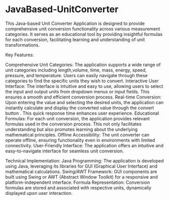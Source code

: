 # JavaBased-UnitConverter
This Java-based Unit Converter Application is designed to provide comprehensive unit conversion functionality across various measurement categories. It serves as an educational tool by providing insightful formulas for each conversion, facilitating learning and understanding of unit transformations.

Key Features:

Comprehensive Unit Categories: The application supports a wide range of unit categories including length,volume, time, mass, energy, speed, pressure, and temperature. Users can easily navigate through these categories to find the specific units they wish to convert.
Interactive User Interface: The interface is intuitive and easy to use, allowing users to select the input and output units from dropdown menus or input fields. This ensures a smooth and efficient conversion process.
Real-time Conversion: Upon entering the value and selecting the desired units, the application can instantly calculate and display the converted value through the convert button . This quick response time enhances user experience.
Educational Formulas: For each unit conversion, the application provides relevant formulas used in the conversion process. This not only facilitates understanding but also promotes learning about the underlying mathematical principles.
Offline Accessibility: The unit converter can operate offline, ensuring functionality even in environments with limited connectivity.
User-Friendly Interface: The application offers an intuitive and easy-to-navigate interface for seamless unit conversion.

Technical Implementation:
Java Programming: The application is developed using Java, leveraging its libraries for GUI (Graphical User Interface) and mathematical calculations.
Swing/AWT Framework: GUI components are built using Swing or AWT (Abstract Window Toolkit) for a responsive and platform-independent interface.
Formula Representation: Conversion formulas are stored and associated with respective units, dynamically displayed upon user interaction.
